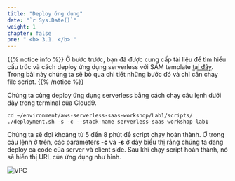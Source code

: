 ```yaml
---
title: "Deploy ứng dụng"
date: "`r Sys.Date()`"
weight: 1
chapter: false
pre: " <b> 3.1. </b> "
---
```


{{% notice info %}}
Ở bước trước, bạn đã được cung cấp tài liệu để tìm hiểu cấu trúc và cách deploy ứng dụng serverless với SAM template [tại đây](https://catalog.us-east-1.prod.workshops.aws/workshops/841ce16b-9d86-48ac-a3f6-6a1b29f95d2b/en-US/step-1). Trong bài này chúng ta sẽ bỏ qua chi tiết những bước đó và chỉ cần chạy file script.
{{% /notice %}}

Chúng ta cùng deploy ứng dụng serverless bằng cách chạy câu lẹnh dưới đây trong terminal của Cloud9.

```
cd ~/environment/aws-serverless-saas-workshop/Lab1/scripts/
./deployment.sh -s -c --stack-name serverless-saas-workshop-lab1
```

Chúng ta sẽ đợi khoảng từ 5 đến 8 phút để script chạy hoàn thành. Ở trong câu lệnh ở trên, các parameters **-c** và **-s** ở đây biểu thị rằng chúng ta đang deploy cả code của server và client side. Sau khi chạy script hoàn thành, nó sẽ hiển thị URL của ứng dụng như hình.

![VPC](/images/3.serverlessbackend/3.1-dynamodb/3.1-1.png)
